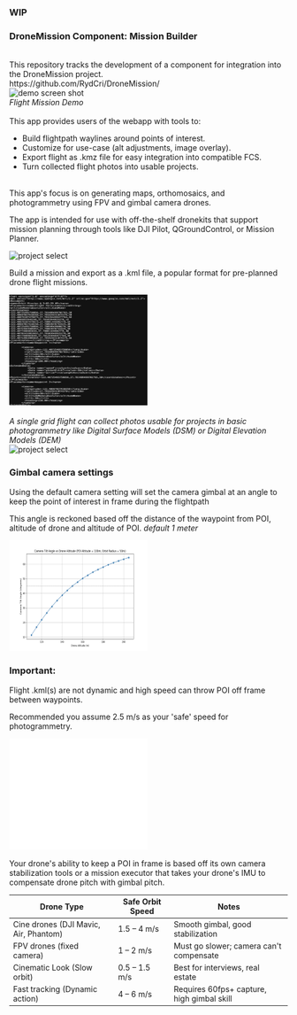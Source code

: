 ### WIP

<h3>DroneMission Component: Mission Builder</h3>
<br>
This repository tracks the development of a component for integration into the DroneMission project.
<br>
https://github.com/RydCri/DroneMission/
<br>
<img style="height:400px;width:300px;" src="flightDemo.gif" alt="demo screen shot">
<br>
<i>Flight Mission Demo</i>
<br>
<br>
This app provides users of the webapp with tools to:
<br>

<ul>
<li>Build flightpath waylines around points of interest.</li>
<li>Customize for use-case (alt adjustments, image overlay).</li>
<li>Export flight as .kmz file for easy integration into compatible FCS.</li>
<li>Turn collected flight photos into usable projects.</li>
</ul>
<br>
This app's focus is on generating maps, orthomosaics, and photogrammetry using FPV and gimbal camera drones.
<br>
<p>The app is intended for use with off-the-shelf dronekits that support mission planning through tools like DJI Pilot, QGroundControl, or Mission Planner.</p>
<img style="height:200px;width:250px;" src="./readmeScreens/orbitsTrees.png" alt="project select">
<div>
<p>Build a mission and export as a .kml file, a popular format for pre-planned drone flight missions.</p>
<img style="height:200px;width:250px;" src="./readmeScreens/kmlxml.png" alt="project select">
<br>

<br>
<i>A single grid flight can collect photos usable for projects in basic photogrammetry like Digital Surface Models (DSM) or Digital Elevation Models (DEM)</i>
</div>
<img style="height:200px;width:250px;" src="./readmeScreens/kmlEdit.png" alt="project select">


### Gimbal camera settings

<p>Using the default camera setting will set the camera gimbal at an angle to keep the point of interest in frame during the flightpath</p>
<p>This angle is reckoned based off the distance of the waypoint from POI, altitude of drone and altitude of POI. <i>default 1 meter</i></p>
<img style="height:200px;width:250px;" src="/readmeScreens/tilt_vs_altitude.png" alt="gimbal angle chart">
<br>
<h3>Important:</h3>
<p>Flight .kml(s) are not dynamic and high speed can throw POI off frame between waypoints.</p>
<p>Recommended you assume 2.5 m/s as your 'safe' speed for photogrammetry.</p>
<img style="height:200px;width:250px;" src="./readmeScreens/drone_tilt_camera_tilt.png" alt="drone tilt angle chart">
<br>
<p>Your drone's ability to keep a POI in frame is based off its own camera stabilization tools or a mission executor that takes your drone's IMU to compensate drone pitch with gimbal pitch.</p>

| Drone Type                            | Safe Orbit Speed | Notes| 
|---------------------------------------|------------------|-------|
| Cine drones (DJI Mavic, Air, Phantom) | 1.5 – 4 m/s | Smooth gimbal, good stabilization|
| FPV drones (fixed camera)             | 1 – 2 m/s | Must go slower; camera can't compensate|
| Cinematic Look (Slow orbit)           | 0.5 – 1.5 m/s | Best for interviews, real estate|
| Fast tracking (Dynamic action)        | 4 – 6 m/s | Requires 60fps+ capture, high gimbal skill|